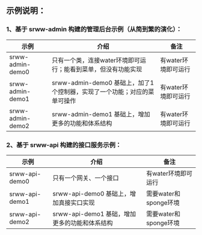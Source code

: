 

## 示例说明：


### 1、基于 srww-admin 构建的管理后台示例（从简到繁的演化）：

| 示例   | 介绍                                            |  备注               |
|------|-----------------------------------------------|------------------|
| srww-admin-demo0 | 只有一个类，连接water环境即可运行；能看到菜单，但没有功能实现             | 有water环境即可运行     |
| srww-admin-demo1 | srww-admin-demo0 基础上，加了1个控制器，实现了一个功能；对应的菜单可操作 |  有water环境即可运行     |
| srww-admin-demo2 | srww-admin-demo1 基础上，增加更多的功能和体系结构             |  有water环境即可运行     |


### 2、基于 srww-api 构建的接口服务示例：

| 示例   | 介绍                             | 备注               |
|------|--------------------------------|------------------|
| srww-api-demo0 | 只有一个网关、一个接口                    | 有water环境即可运行     |
| srww-api-demo1 | srww-api-demo0 基础上，增加真接实口实现    | 需要water和sponge环境 |
| srww-api-demo2 | srww-api-demo1 基础，增加更多的功能和体系结构 | 需要water和sponge环境 |
